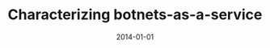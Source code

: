 ---
title: "Characterizing botnets-as-a-service"
collection: publications
permalink: /publication/2014-01-01-Characterizing-botnets-as-a-service
date: 2014-01-01
venue: 'In the proceedings of ACM SIGCOMM 2014 Conference, SIGCOMM&apos;14, Chicago, IL, USA, August 17-22, 2014'
paperurl: 'https://doi.org/10.1145/2619239.2631464'
citation: ' Wentao Chang,  An Wang,  David Mohaisen,  Songqing Chen, &quot;Characterizing botnets-as-a-service.&quot; In the proceedings of ACM SIGCOMM 2014 Conference, SIGCOMM&amp;apos;14, Chicago, IL, USA, 2014.'
---
